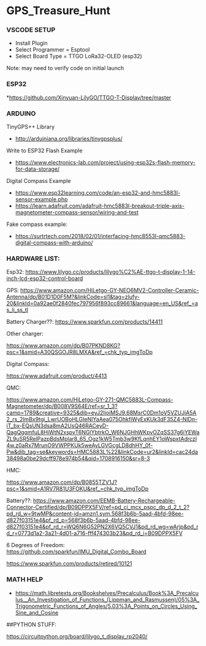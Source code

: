 # GPS_Treasure_Hunt

### VSCODE SETUP

* Install Plugin
* Select Programmer = Esptool
* Select Board Type = TTGO LoRa32-OLED (esp32)

Note: may need to verify code on initial launch

### ESP32
*https://github.com/Xinyuan-LilyGO/TTGO-T-Display/tree/master



### ARDUINO
TinyGPS++ Library 
* http://arduiniana.org/libraries/tinygpsplus/

Write to ESP32 Flash Example
* https://www.electronics-lab.com/project/using-esp32s-flash-memory-for-data-storage/

Digital Compass Example
* https://www.esp32learning.com/code/an-esp32-and-hmc5883l-sensor-example.php
* https://learn.adafruit.com/adafruit-hmc5883l-breakout-triple-axis-magnetometer-compass-sensor/wiring-and-test

Fake compass example:
* https://surtrtech.com/2018/02/01/interfacing-hmc8553l-qmc5883-digital-compass-with-arduino/

### HARDWARE LIST:

Esp32: https://www.lilygo.cc/products/lilygo%C2%AE-ttgo-t-display-1-14-inch-lcd-esp32-control-board

GPS: https://www.amazon.com/HiLetgo-GY-NEO6MV2-Controller-Ceramic-Antenna/dp/B01D1D0F5M?&linkCode=sl1&tag=zlufy-20&linkId=0a92ae0f2840fec797956f893cc89661&language=en_US&ref_=as_li_ss_tl


Battery Charger??: https://www.sparkfun.com/products/14411

Other charger:

https://www.amazon.com/dp/B07PKND8KG?psc=1&smid=A30QSGOJR8LMXA&ref_=chk_typ_imgToDp

Digital Compass: 

https://www.adafruit.com/product/4413

QMC: 

https://www.amazon.com/HiLetgo-GY-271-QMC5883L-Compass-Magnetometer/dp/B008V9S64E/ref=sr_1_3?camp=1789&creative=9325&dib=eyJ2IjoiMSJ9.68MsrC0Dm1oV5VZUJjA5A2_rs_2lmBx9tgi_LwrUOBoHLGIeNIYaAea075OhkfiWyExKUk3dF35Z4-NlDn-iT_bx-EQsUN3dsa8mA2UsQ46RACeyD-QagQgqmfuL8HiWtN2xspvT6NGlYbtrkO_W6NJGHhWKpvOZqSS37g6iYEWaZL9uSR5RelPazpBdsMplar8_65_Ogz1kW5Tmb3w9KfLqnhEY1oWspxtAdrczI4w.z0aRx7MrunO9VWPPKUk5weAyLGVGcgLD8dhHY_0f-Pw&dib_tag=se&keywords=HMC5883L%22&linkCode=ur2&linkId=cac24da38498a0be29dcff978e974b54&qid=1708916150&sr=8-3


HMC:

https://www.amazon.com/dp/B0855TZV1J?psc=1&smid=A1RV7R81U3FOKU&ref_=chk_typ_imgToDp


Battery??: https://www.amazon.com/EEMB-Battery-Rechargeable-Connector-Certified/dp/B09DPPX5FV/ref=pd_ci_mcx_pspc_dp_d_2_t_2?pd_rd_w=9twMP&content-id=amzn1.sym.568f3b6b-5aad-4bfd-98ee-d827f03151e4&pf_rd_p=568f3b6b-5aad-4bfd-98ee-d827f03151e4&pf_rd_r=WQ6N6G52PN2X6VQ5CVJ1&pd_rd_wg=wArjp&pd_rd_r=0773d1a2-3a21-4d01-a716-fff474303b23&pd_rd_i=B09DPPX5FV

6 Degrees of Freedom: https://github.com/sparkfun/IMU_Digital_Combo_Board

https://www.sparkfun.com/products/retired/10121

### MATH HELP

* https://math.libretexts.org/Bookshelves/Precalculus/Book%3A_Precalculus__An_Investigation_of_Functions_(Lippman_and_Rasmussen)/05%3A_Trigonometric_Functions_of_Angles/5.03%3A_Points_on_Circles_Using_Sine_and_Cosine


##PYTHON STUFF:

https://circuitpython.org/board/lilygo_t_display_rp2040/